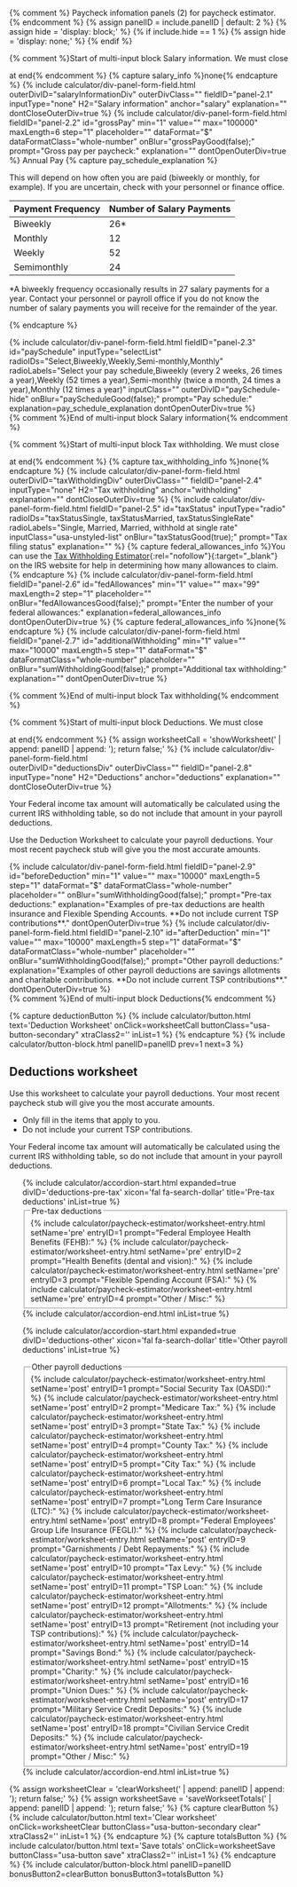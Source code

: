{% comment %}
Paycheck infomation panels (2) for paycheck estimator.
{% endcomment %}
{% assign panelID = include.panelID | default: 2 %}
{% assign hide = 'display: block;' %}
{% if include.hide == 1 %} {% assign hide = 'display: none;' %} {% endif %}

<section id="panel-{{ panelID }}" class="calculator-panel" style="{{ hide }}"  markdown="1">

{% comment %}Start of multi-input block Salary information.  We must close <div> at end{% endcomment %}
{% capture salary_info %}none{% endcapture %}
{% include calculator/div-panel-form-field.html  
  outerDivID="salaryInformationDiv" outerDivClass=""
  fieldID="panel-2.1" inputType="none" H2="Salary information" anchor="salary"
  explanation=""  dontCloseOuterDiv=true
%}
{% include calculator/div-panel-form-field.html
  fieldID="panel-2.2" id="grossPay"
  min="1" value="" max="100000" maxLength=6 step="1"
  placeholder="" dataFormat="$"  dataFormatClass="whole-number"
  onBlur="grossPayGood(false);" prompt="Gross pay per paycheck:"
  explanation=""  dontOpenOuterDiv=true
%}
<span class="hide">Annual Pay <span ID='annualGrossPay'></span></span>
{% capture pay_schedule_explanation %}

This will depend on how often you are paid (biweekly or monthly, for example). If you are uncertain, check with your personnel or finance office.

<table class="pay-schedule-table">
<thead>
<tr><th scope="col">Payment Frequency</th><th scope="col">Number of Salary Payments</th></tr>
</thead>
<tbody>
<tr><td>Biweekly</td><td>26*</td></tr>
<tr><td>Monthly</td><td>12</td></tr>
<tr><td>Weekly</td><td>52</td></tr>
<tr><td>Semimonthly</td><td>24</td></tr>
</tbody></table>

\*A biweekly frequency occasionally results in 27 salary payments for a year.  Contact your personnel or payroll office if you do not know the number of salary payments you will receive for the remainder of the year.

{% endcapture %}
<div id='paySchedule-hide'>
{% include calculator/div-panel-form-field.html
  fieldID="panel-2.3" id="paySchedule"
  inputType="selectList"
  radioIDs="Select,Biweekly,Weekly,Semi-monthly,Monthly"
  radioLabels="Select your pay schedule,Biweekly (every 2 weeks&comma; 26 times a year),Weekly (52  times a year),Semi-monthly (twice a month&comma; 24 times a year),Monthly (12  times a year)"
  inputClass="" outerDivID="paySchedule-hide"
  onBlur="payScheduleGood(false);" prompt="Pay schedule:"
  explanation=pay_schedule_explanation dontOpenOuterDiv=true
%}
</div>
<input type="hidden" name="lastPaySchedule" id="lastPaySchedule" value="Select">
</div>{% comment %}End of multi-input block Salary information{% endcomment %}

{% comment %}Start of multi-input block Tax withholding.  We must close <div> at end{% endcomment %}
{% capture tax_withholding_info %}none{% endcapture %}
{% include calculator/div-panel-form-field.html  
  outerDivID="taxWitholdingDiv" outerDivClass=""
  fieldID="panel-2.4" inputType="none" H2="Tax withholding" anchor="withholding"
  explanation=""  dontCloseOuterDiv=true
%}
{% include calculator/div-panel-form-field.html
  fieldID="panel-2.5" id="taxStatus"
  inputType="radio" radioIDs="taxStatusSingle, taxStatusMarried, taxStatusSingleRate"
  radioLabels="Single, Married, Married&comma; withhold at single rate"
  inputClass="usa-unstyled-list"
  onBlur="taxStatusGood(true);"  prompt="Tax filing status"  explanation=""
%}
{% capture federal_allowances_info %}You can use the <span class="nobr">[Tax Withholding Estimator](/exit/?idx=166){:rel="nofollow"}{:target="\_blank"}</span> on the IRS website for help in determining how many allowances to claim.{% endcapture %}
{% include calculator/div-panel-form-field.html
  fieldID="panel-2.6" id="fedAllowances"
  min="1" value="" max="99" maxLength=2 step="1"
  placeholder="" onBlur="fedAllowancesGood(false);"
  prompt="Enter the number of your federal allowances:"
  explanation=federal_allowances_info  dontOpenOuterDiv=true
%}
{% capture federal_allowances_info %}none{% endcapture %}
{% include calculator/div-panel-form-field.html
  fieldID="panel-2.7" id="additionalWithholding"
  min="1" value="" max="10000" maxLength=5 step="1"
  dataFormat="$"  dataFormatClass="whole-number"
  placeholder="" onBlur="sumWithholdingGood(false);"
  prompt="Additional tax withholding:" explanation=""  dontOpenOuterDiv=true
%}
</div>{% comment %}End of multi-input block Tax withholding{% endcomment %}

{% comment %}Start of multi-input block Deductions.  We must close <div> at end{% endcomment %}
{% assign worksheetCall = 'showWorksheet(' | append: panelID | append: '); return false;' %}
{% include calculator/div-panel-form-field.html  
  outerDivID="deductionsDiv" outerDivClass=""
  fieldID="panel-2.8" inputType="none" H2="Deductions" anchor="deductions"
  explanation=""  dontCloseOuterDiv=true
%}
<p>Your Federal income tax amount will automatically be calculated using the current IRS withholding table, so do not include that amount in your payroll deductions.</p>
<p>Use the <a onClick="{{worksheetCall}}">Deduction Worksheet</a> to calculate your payroll deductions. Your most recent paycheck stub will give you the most accurate amounts.</p>
{% include calculator/div-panel-form-field.html
  fieldID="panel-2.9" id="beforeDeduction"
  min="1" value="" max="10000" maxLength=5 step="1"
  dataFormat="$"  dataFormatClass="whole-number"
  placeholder="" onBlur="sumWithholdingGood(false);"
  prompt="Pre-tax deductions:"
  explanation="Examples of pre-tax deductions are health insurance and Flexible Spending Accounts. **Do not include current TSP contributions**."
  dontOpenOuterDiv=true
%}
{% include calculator/div-panel-form-field.html
  fieldID="panel-2.10" id="afterDeduction"
  min="1" value="" max="10000" maxLength=5 step="1"
  dataFormat="$"  dataFormatClass="whole-number"
  placeholder="" onBlur="sumWithholdingGood(false);"
  prompt="Other payroll deductions:"
  explanation="Examples of other payroll deductions are savings allotments and charitable contributions. **Do not include current TSP contributions**."
  dontOpenOuterDiv=true
%}
</div>{% comment %}End of multi-input block Deductions{% endcomment %}

{% capture deductionButton %}
{% include calculator/button.html text='Deduction Worksheet'
  onClick=worksheetCall buttonClass="usa-button-secondary" xtraClass2='' inList=1 %}
{% endcapture %}
{% include calculator/button-block.html panelID=panelID prev=1 next=3 %}

</section>

<section id="panel-{{ panelID }}-worksheet" class="calculator-panel hide" markdown="1">

## Deductions worksheet

Use this worksheet to calculate your payroll deductions. Your most recent paycheck stub will give you the most accurate amounts.

- Only fill in the items that apply to you.
- Do not include your current TSP contributions.

Your Federal income tax amount will automatically be calculated using the current IRS withholding table, so do not include that amount in your payroll deductions.

<ul class="usa-accordion">
{% include calculator/accordion-start.html expanded=true divID='deductions-pre-tax'
    xicon='fal fa-search-dollar' title='Pre-tax deductions' inList=true %}
<fieldset>
  <legend class="sr-only">Pre-tax deductions</legend>
  {% include calculator/paycheck-estimator/worksheet-entry.html setName='pre' entryID=1 prompt="Federal Employee Health Benefits (FEHB):" %}
  {% include calculator/paycheck-estimator/worksheet-entry.html setName='pre' entryID=2 prompt="Health Benefits (dental and vision):" %}
  {% include calculator/paycheck-estimator/worksheet-entry.html setName='pre' entryID=3 prompt="Flexible Spending Account (FSA):" %}
  {% include calculator/paycheck-estimator/worksheet-entry.html setName='pre' entryID=4 prompt="Other / Misc:" %}
</fieldset>
{% include calculator/accordion-end.html  inList=true %}
<!-- END div#deductions-pre-tax-->

{% include calculator/accordion-start.html expanded=true divID='deductions-other'
    xicon='fal fa-search-dollar' title='Other payroll deductions' inList=true %}
<fieldset>
<legend class="sr-only">Other payroll deductions</legend>
{% include calculator/paycheck-estimator/worksheet-entry.html setName='post' entryID=1 prompt="Social Security Tax (OASDI):" %}
{% include calculator/paycheck-estimator/worksheet-entry.html setName='post' entryID=2 prompt="Medicare Tax:" %}
{% include calculator/paycheck-estimator/worksheet-entry.html setName='post' entryID=3 prompt="State Tax:" %}
{% include calculator/paycheck-estimator/worksheet-entry.html setName='post' entryID=4 prompt="County Tax:" %}
{% include calculator/paycheck-estimator/worksheet-entry.html setName='post' entryID=5 prompt="City Tax:" %}
{% include calculator/paycheck-estimator/worksheet-entry.html setName='post' entryID=6 prompt="Local Tax:" %}
{% include calculator/paycheck-estimator/worksheet-entry.html setName='post' entryID=7 prompt="Long Term Care Insurance (LTC):" %}
{% include calculator/paycheck-estimator/worksheet-entry.html setName='post' entryID=8 prompt="Federal Employees' Group Life Insurance (FEGLI):" %}
{% include calculator/paycheck-estimator/worksheet-entry.html setName='post' entryID=9 prompt="Garnishments / Debt Repayments:" %}
{% include calculator/paycheck-estimator/worksheet-entry.html setName='post' entryID=10 prompt="Tax Levy:" %}
{% include calculator/paycheck-estimator/worksheet-entry.html setName='post' entryID=11 prompt="TSP Loan:" %}
{% include calculator/paycheck-estimator/worksheet-entry.html setName='post' entryID=12 prompt="Allotments:" %}
{% include calculator/paycheck-estimator/worksheet-entry.html setName='post' entryID=13 prompt="Retirement (not including your TSP contributions):" %}
{% include calculator/paycheck-estimator/worksheet-entry.html setName='post' entryID=14 prompt="Savings Bond:" %}
{% include calculator/paycheck-estimator/worksheet-entry.html setName='post' entryID=15 prompt="Charity:" %}
{% include calculator/paycheck-estimator/worksheet-entry.html setName='post' entryID=16 prompt="Union Dues:" %}
{% include calculator/paycheck-estimator/worksheet-entry.html setName='post' entryID=17 prompt="Military Service Credit Deposits:" %}
{% include calculator/paycheck-estimator/worksheet-entry.html setName='post' entryID=18 prompt="Civilian Service Credit Deposits:" %}
{% include calculator/paycheck-estimator/worksheet-entry.html setName='post' entryID=19 prompt="Other / Misc:" %}
</fieldset>
{% include calculator/accordion-end.html  inList=true %}
<!-- END div#deductions-other -->
</ul>

{% assign worksheetClear = 'clearWorksheet(' | append: panelID | append: '); return false;' %}
{% assign worksheetSave = 'saveWorkseetTotals(' | append: panelID | append: '); return false;' %}
{% capture clearButton %}
{% include calculator/button.html text='Clear worksheet'
  onClick=worksheetClear buttonClass="usa-button-secondary clear" xtraClass2='' inList=1 %}
{% endcapture %}
{% capture totalsButton %}
{% include calculator/button.html text='Save totals'
  onClick=worksheetSave buttonClass="usa-button save" xtraClass2='' inList=1 %}
{% endcapture %}
{% include calculator/button-block.html panelID=panelID bonusButton2=clearButton bonusButton3=totalsButton %}

</section>
